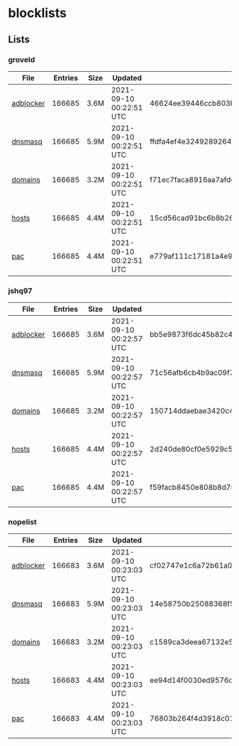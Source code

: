 # blocklists

## Lists

### groveld

|File|Entries|Size|Updated|Hash|
|-|-|-|-|-|
|[adblocker](https://raw.githubusercontent.com/groveld/blocklists/lists/groveld/adblocker.txt)|166685|3.6M|2021-09-10 00:22:51 UTC|46624ee39446ccb803bc7b576e54781387f2ba5a53afcb6c34e0655da05ed7ee|
|[dnsmasq](https://raw.githubusercontent.com/groveld/blocklists/lists/groveld/dnsmasq.txt)|166685|5.9M|2021-09-10 00:22:51 UTC|ffdfa4ef4e324928926444ddfa7e28fbeb2c2d05356ee5da8ffc5482834d1c8c|
|[domains](https://raw.githubusercontent.com/groveld/blocklists/lists/groveld/domains.txt)|166685|3.2M|2021-09-10 00:22:51 UTC|f71ec7faca8916aa7afdc0479de043593effd3b9f7c1874a7d0fa20e3a4563b8|
|[hosts](https://raw.githubusercontent.com/groveld/blocklists/lists/groveld/hosts.txt)|166685|4.4M|2021-09-10 00:22:51 UTC|15cd56cad91bc6b8b265178894a2c78135c8aed52f9f711c47807b261f2f1948|
|[pac](https://raw.githubusercontent.com/groveld/blocklists/lists/groveld/pac.txt)|166685|4.4M|2021-09-10 00:22:51 UTC|e779af111c17181a4e9020d4c9cc79aa8d7c25aa97269fe671b66710d1b306f9|

### jshq97

|File|Entries|Size|Updated|Hash|
|-|-|-|-|-|
|[adblocker](https://raw.githubusercontent.com/groveld/blocklists/lists/jshq97/adblocker.txt)|166685|3.6M|2021-09-10 00:22:57 UTC|bb5e9873f6dc45b82c4f6f7a02d7d72e8c4c47efda2928a177a2c79ceeea5f2b|
|[dnsmasq](https://raw.githubusercontent.com/groveld/blocklists/lists/jshq97/dnsmasq.txt)|166685|5.9M|2021-09-10 00:22:57 UTC|71c56afb6cb4b9ac09f7d347f4c71b3e6146b1bb7566d271931c8b8a540a58f4|
|[domains](https://raw.githubusercontent.com/groveld/blocklists/lists/jshq97/domains.txt)|166685|3.2M|2021-09-10 00:22:57 UTC|150714ddaebae3420c4f5b69101a1caabea440670769d7589b4bf07a2be7c330|
|[hosts](https://raw.githubusercontent.com/groveld/blocklists/lists/jshq97/hosts.txt)|166685|4.4M|2021-09-10 00:22:57 UTC|2d240de80cf0e5929c5c1eee07b5d6f861e5d192d33b4db1d80e2fdc6a3965fb|
|[pac](https://raw.githubusercontent.com/groveld/blocklists/lists/jshq97/pac.txt)|166685|4.4M|2021-09-10 00:22:57 UTC|f59facb8450e808b8d76ec4bd861725396eeae6ab0abb1ad9950c2347692a711|

### nopelist

|File|Entries|Size|Updated|Hash|
|-|-|-|-|-|
|[adblocker](https://raw.githubusercontent.com/groveld/blocklists/lists/nopelist/adblocker.txt)|166683|3.6M|2021-09-10 00:23:03 UTC|cf02747e1c6a72b61a088069b8d1e95c5d1cf1b4166b6a8cbb9a6504afabce32|
|[dnsmasq](https://raw.githubusercontent.com/groveld/blocklists/lists/nopelist/dnsmasq.txt)|166683|5.9M|2021-09-10 00:23:03 UTC|14e58750b25088368f53b720f13b3b0e355d4227ed217875c189787be6432b50|
|[domains](https://raw.githubusercontent.com/groveld/blocklists/lists/nopelist/domains.txt)|166683|3.2M|2021-09-10 00:23:03 UTC|c1589ca3deea67132e5f96a698816614247f62e6879208ef91f2c1fc03756a46|
|[hosts](https://raw.githubusercontent.com/groveld/blocklists/lists/nopelist/hosts.txt)|166683|4.4M|2021-09-10 00:23:03 UTC|ee94d14f0030ed9576d72ea0f1f980985ffced27fbb9d208a9031004c4212163|
|[pac](https://raw.githubusercontent.com/groveld/blocklists/lists/nopelist/pac.txt)|166683|4.4M|2021-09-10 00:23:03 UTC|76803b264f4d3918c0152820da3febaf3691f0755a3c97596744e09356b20731|
